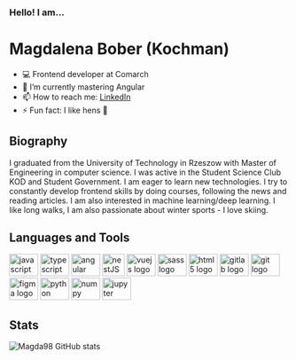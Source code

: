 ### Hello! I am...
# Magdalena Bober (Kochman)

- 💻 Frontend developer at Comarch
- 🌱 I’m currently mastering Angular
- 📫 How to reach me: [LinkedIn](https://linkedin.com/in/magdalena-bober)
- ⚡ Fun fact: I like hens 🐓

## Biography
I graduated from the University of Technology in Rzeszow with Master of Engineering in computer science. I was active in the Student Science Club KOD and Student Government. I am eager to learn new technologies. I try to constantly develop frontend skills by doing courses, following the news and reading articles. I am also interested in machine learning/deep learning. I like long walks, I am also passionate about winter sports - I love skiing.

## Languages and Tools  
<div align="left">
  <img src="https://cdn.jsdelivr.net/gh/devicons/devicon/icons/javascript/javascript-original.svg" height="40" width="52" alt="javascript logo"  />
  <img src="https://cdn.jsdelivr.net/gh/devicons/devicon/icons/typescript/typescript-original.svg" height="40" width="52" alt="typescript logo" />
  <img src="https://angular.io/assets/images/logos/angular/angular.svg" height="40" width="52" alt="angular logo"  />
  <img src="https://user-images.githubusercontent.com/33430525/213930029-1b19beb8-1bb1-4634-8717-7e81f6becf62.png"  height="40" width="40" alt="nestJS logo" style="object-fit:contain;">
  <img src="https://cdn.jsdelivr.net/gh/devicons/devicon/icons/vuejs/vuejs-original.svg" height="40" width="52" alt="vuejs logo"  />
  <img src="https://cdn.jsdelivr.net/gh/devicons/devicon/icons/sass/sass-original.svg" height="40" width="52" alt="sass logo"  />
  <img src="https://cdn.jsdelivr.net/gh/devicons/devicon/icons/html5/html5-original.svg" height="40" width="52" alt="html5 logo"  />
  <img src="https://cdn.jsdelivr.net/gh/devicons/devicon/icons/gitlab/gitlab-original.svg" height="40" width="52" alt="gitlab logo"  />
  <img src="https://cdn.jsdelivr.net/gh/devicons/devicon/icons/git/git-original.svg" height="40" width="52" alt="git logo"  />
  <img src="https://cdn.jsdelivr.net/gh/devicons/devicon/icons/figma/figma-original.svg" height="40" width="52" alt="figma logo"  />
  <img src="https://cdn.jsdelivr.net/gh/devicons/devicon/icons/python/python-original.svg" height="40" width="52" alt="python logo"  />
  <img src="https://cdn.jsdelivr.net/gh/devicons/devicon/icons/numpy/numpy-original.svg" height="40" width="52" alt="numpy logo"  />
  <img src="https://cdn.jsdelivr.net/gh/devicons/devicon/icons/jupyter/jupyter-original.svg" height="40" width="52" alt="jupyter logo"  />
</div>

## Stats

![Magda98 GitHub stats](https://github-readme-stats.vercel.app/api?username=magda98&count_private=true&theme=material-palenight)

<!--
**Magda98/Magda98** is a ✨ _special_ ✨ repository because its `README.md` (this file) appears on your GitHub profile.

Here are some ideas to get you started:

- 🔭 I’m currently working on ...
- 🌱 I’m currently learning ...
- 👯 I’m looking to collaborate on ...
- 🤔 I’m looking for help with ...
- 💬 Ask me about ...
- 📫 How to reach me: ...
- 😄 Pronouns: ...
- ⚡ Fun fact: ...
-->
